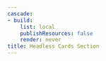 ```yaml
---
cascade:
- build:
    list: local
    publishResources: false
    render: never
title: Headless Cards Section
---
```


